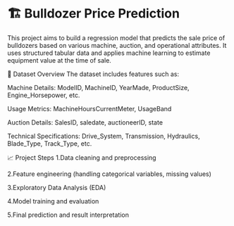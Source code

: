 

# 🏗️ Bulldozer Price Prediction
This project aims to build a regression model that predicts the sale price of bulldozers based on various machine, auction, and operational attributes. It uses structured tabular data and applies machine learning to estimate equipment value at the time of sale.

📂 Dataset Overview
The dataset includes features such as:

Machine Details: ModelID, MachineID, YearMade, ProductSize, Engine_Horsepower, etc.

Usage Metrics: MachineHoursCurrentMeter, UsageBand

Auction Details: SalesID, saledate, auctioneerID, state

Technical Specifications: Drive_System, Transmission, Hydraulics, Blade_Type, Track_Type, etc.


📈 Project Steps
1.Data cleaning and preprocessing

2.Feature engineering (handling categorical variables, missing values)

3.Exploratory Data Analysis (EDA)

4.Model training and evaluation

5.Final prediction and result interpretation

